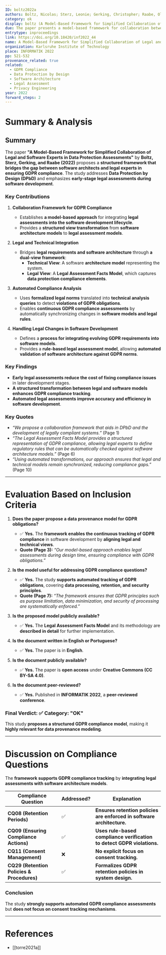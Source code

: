 ```yaml
---
ID: boltz2022a
authors: Boltz, Nicolas; Sterz, Leonie; Gerking, Christopher; Raabe, Oliver
category: ok
display: boltz (A Model-Based Framework for Simplified Collaboration of Legal and Software Experts in Data Protection Assessments)
due: The paper presents a model-based framework for collaboration between legal and software experts in GDPR compliance, making it relevant for data provenance modeling.
entrytype: inproceedings
link: https://doi.org/10.18420/inf2022_44
name: A Model-Based Framework for Simplified Collaboration of Legal and Software Experts in Data Protection Assessments
organization: Karlsruhe Institute of Technology
place: INFORMATIK 2022
pp: 521-532
provenance_related: true
related:
  - GDPR Compliance
  - Data Protection by Design
  - Software Architecture
  - Legal Assessment
  - Privacy Engineering
year: 2022
forward_steps: 2
---
```


# **Summary & Analysis**

## **Summary**

The paper **"A Model-Based Framework for Simplified Collaboration of Legal and Software Experts in Data Protection Assessments"** by **Boltz, Sterz, Gerking, and Raabe (2022)** proposes a **structured framework that bridges the gap between software architects and legal experts in ensuring GDPR compliance**. The study addresses **Data Protection by Design (DPbD)** and emphasizes **early-stage legal assessments during software development**.

### **Key Contributions**

1. **Collaboration Framework for GDPR Compliance**
    
    - Establishes **a model-based approach** for integrating **legal assessments into the software development lifecycle**.
    - Provides a **structured view transformation** from **software architecture models** to **legal assessment models**.
2. **Legal and Technical Integration**
    
    - Bridges **legal requirements and software architecture** through **a dual-view framework**:
        - **Technical View**: A software **architecture model** representing the system.
        - **Legal View**: A **Legal Assessment Facts Model**, which captures **data protection compliance elements**.
3. **Automated Compliance Analysis**
    
    - Uses **formalized legal norms** translated into **technical analysis queries** to detect **violations of GDPR obligations**.
    - Enables **continuous GDPR compliance assessments** by automatically synchronizing changes in **software models and legal rules**.
4. **Handling Legal Changes in Software Development**
    
    - Defines a **process for integrating evolving GDPR requirements into software models**.
    - Provides a **rule-based legal assessment model**, allowing **automated validation of software architecture against GDPR norms**.

### **Key Findings**

- **Early legal assessments reduce the cost of fixing compliance issues** in later development stages.
- **A structured transformation between legal and software models enhances GDPR compliance tracking**.
- **Automated legal assessments improve accuracy and efficiency in software development**.

### **Key Quotes**

- _“We propose a collaboration framework that aids in DPbD and the development of legally compliant systems.”_ (Page 1)
- _“The Legal Assessment Facts Model provides a structured representation of GDPR compliance, allowing legal experts to define regulatory rules that can be automatically checked against software architecture models.”_ (Page 6)
- _“Using automated transformations, our approach ensures that legal and technical models remain synchronized, reducing compliance gaps.”_ (Page 10)

---

# **Evaluation Based on Inclusion Criteria**

1. **Does the paper propose a data provenance model for GDPR obligations?**
    
    - ✅ **Yes.** The **framework enables the continuous tracking of GDPR compliance** in software development by **aligning legal and technical views**.
    - **Quote (Page 3):** _“Our model-based approach enables legal assessments during design time, ensuring compliance with GDPR obligations.”_
2. **Is the model useful for addressing GDPR compliance questions?**
    
    - ✅ **Yes.** The study **supports automated tracking of GDPR obligations**, covering **data processing, retention, and security principles**.
    - **Quote (Page 7):** _“The framework ensures that GDPR principles such as purpose limitation, data minimization, and security of processing are systematically enforced.”_
3. **Is the proposed model publicly available?**
    
    - ✅ **Yes.** The **Legal Assessment Facts Model** and its methodology are **described in detail** for further implementation.
4. **Is the document written in English or Portuguese?**
    
    - ✅ **Yes.** The paper is in **English**.
5. **Is the document publicly available?**
    
    - ✅ **Yes.** The paper is **open access** under **Creative Commons (CC BY-SA 4.0)**.
6. **Is the document peer-reviewed?**
    
    - ✅ **Yes.** Published in **INFORMATIK 2022**, a **peer-reviewed conference**.

### **Final Verdict:** ✅ **Category: "OK"**

This study **proposes a structured GDPR compliance model**, making it **highly relevant for data provenance modeling**.

---

# **Discussion on Compliance Questions**

The **framework supports GDPR compliance tracking** by **integrating legal assessments with software architecture models**.

|**Compliance Question**|**Addressed?**|**Explanation**|
|---|---|---|
|**CQ08 (Retention Periods)**|✅|**Ensures retention policies are enforced in software architecture.**|
|**CQ09 (Ensuring Compliance Actions)**|✅|**Uses rule-based compliance verification to detect GDPR violations.**|
|**CQ11 (Consent Management)**|❌|**No explicit focus on consent tracking.**|
|**CQ29 (Retention Policies & Procedures)**|✅|**Formalizes GDPR retention policies in system design.**|

### **Conclusion**

The study **strongly supports automated GDPR compliance assessments** but **does not focus on consent tracking mechanisms**.

---

# References

- [[torre2021a]]
